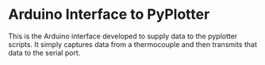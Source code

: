 # Arduino Interface to PyPlotter

This is the Arduino interface developed to supply data to the pyplotter scripts. It simply captures data from a thermocouple and then transmits that data to the serial port.